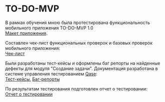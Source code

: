 # TO-DO-MVP

В рамках обучения мною была протестирована функциональность мобильного приложения TO-DO-MVP 1.0  
[Макет приложения]().

Составлен чек-лист функциональных проверок и базовых проверок мобильного приложения:  
[Чек-лист](https://docs.google.com/spreadsheets/d/14_L3sOrn2PdYq5UV5Rk7_DeAyhtyt7rWLz8jGF5W2IA/edit?usp=sharing)

Были разработаны тест-кейсы и оформлены баг репорты на найденные дефекты для модуля "Создание задачи". Документация разработана в системе управления тестированием [Qase](https://qase.io/):  
[Тест-кейсы](), [Баг-репорты]()

По результатам тестирования подготовлен отчет о тестировании:  
[Отчет о тестировании]()